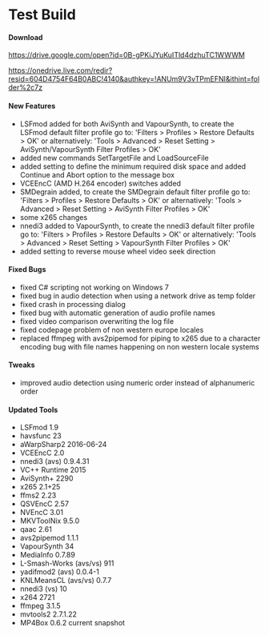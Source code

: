 # Test Build

#### Download

https://drive.google.com/open?id=0B-gPKiJYuKuITld4dzhuTC1WWWM

https://onedrive.live.com/redir?resid=604D4754F64B0ABC!4140&authkey=!ANUm9V3vTPmEFNI&ithint=folder%2c7z

#### New Features

- LSFmod added for both AviSynth and VapourSynth, to create the LSFmod default filter profile go to: 'Filters > Profiles > Restore Defaults > OK' or alternatively: 'Tools > Advanced > Reset Setting > AviSynth/VapourSynth Filter Profiles > OK'
- added new commands SetTargetFile and LoadSourceFile
- added setting to define the minimum required disk space and added Continue and Abort option to the message box
- VCEEncC (AMD H.264 encoder) switches added
- SMDegrain added, to create the SMDegrain default filter profile go to: 'Filters > Profiles > Restore Defaults > OK' or alternatively: 'Tools > Advanced > Reset Setting > AviSynth Filter Profiles > OK'
- some x265 changes
- nnedi3 added to VapourSynth, to create the nnedi3 default filter profile go to: 'Filters > Profiles > Restore Defaults > OK' or alternatively: 'Tools > Advanced > Reset Setting > VapourSynth Filter Profiles > OK'
- added setting to reverse mouse wheel video seek direction

#### Fixed Bugs

- fixed C# scripting not working on Windows 7
- fixed bug in audio detection when using a network drive as temp folder
- fixed crash in processing dialog
- fixed bug with automatic generation of audio profile names
- fixed video comparison overwriting the log file
- fixed codepage problem of non western europe locales
- replaced ffmpeg with avs2pipemod for piping to x265 due to a character encoding bug with file names happening on non western locale systems

#### Tweaks

- improved audio detection using numeric order instead of alphanumeric order 

#### Updated Tools

- LSFmod 1.9
- havsfunc 23
- aWarpSharp2 2016-06-24
- VCEEncC 2.0
- nnedi3 (avs) 0.9.4.31
- VC++ Runtime 2015
- AviSynth+ 2290
- x265 2.1+25
- ffms2 2.23
- QSVEncC 2.57
- NVEncC 3.01
- MKVToolNix 9.5.0
- qaac 2.61
- avs2pipemod 1.1.1
- VapourSynth 34
- MediaInfo 0.7.89
- L-Smash-Works (avs/vs) 911
- yadifmod2 (avs) 0.0.4-1
- KNLMeansCL (avs/vs) 0.7.7
- nnedi3 (vs) 10
- x264 2721
- ffmpeg 3.1.5
- mvtools2 2.7.1.22
- MP4Box 0.6.2 current snapshot